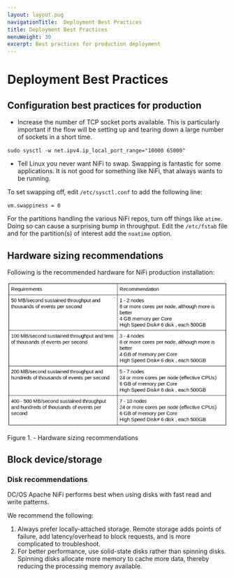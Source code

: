 ```yaml
---
layout: layout.pug
navigationTitle:  Deployment Best Practices
title: Deployment Best Practices
menuWeight: 30
excerpt: Best practices for production deployment
---
```


# Deployment Best Practices

## Configuration best practices for production

  - Increase the number of TCP socket ports available. This is particularly important if the flow will be setting up and tearing down a large number of sockets in a short time.

```shell
sudo sysctl -w net.ipv4.ip_local_port_range="10000 65000"
```

  - Tell Linux you never want NiFi to swap. Swapping is fantastic for some applications. It is not good for something like NiFi, that always wants to be running.

To set swapping off, edit `/etc/sysctl.conf` to add the following line:

```shell
vm.swappiness = 0
```

For the partitions handling the various NiFi repos, turn off things like `atime`. Doing so can cause a surprising bump in throughput. Edit the `/etc/fstab` file and for the partition(s) of interest add the `noatime` option.

## Hardware sizing recommendations

Following is the recommended hardware for NiFi production installation:

![Hardware Recommendation](../service/HardwareRecommendation.png)

Figure 1. - Hardware sizing recommendations

## Block device/storage

### Disk recommendations

DC/OS Apache NiFi performs best when using disks with fast read and write patterns.

We recommend the following:

 1. Always prefer locally-attached storage. Remote storage adds points of failure, add latency/overhead to block requests, and is more complicated to troubleshoot.  
 2. For better performance, use solid-state disks rather than spinning disks. Spinning disks allocate more memory to cache more data, thereby reducing the processing memory available.
